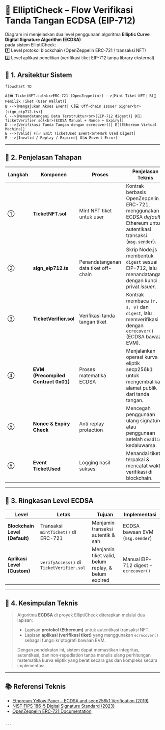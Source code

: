 
# 🔐 ElliptiCheck – Flow Verifikasi Tanda Tangan ECDSA (EIP-712)

Diagram ini menjelaskan dua level penggunaan algoritma **Elliptic Curve Digital Signature Algorithm (ECDSA)**  
pada sistem ElliptiCheck:  
1️⃣ Level protokol blockchain (OpenZeppelin ERC-721 / transaksi NFT)  
2️⃣ Level aplikasi penelitian (verifikasi tiket EIP-712 tanpa library eksternal)



## 🧩 1. Arsitektur Sistem

```mermaid
flowchart TD

A[🎟️ TicketNFT.sol<br>ERC-721 (OpenZeppelin)] -->|Mint Tiket NFT| B[👤 Pemilik Tiket (User Wallet)]
B -->|Mengajukan Akses Event| C[💻 Off-chain Issuer Signer<br>(sign_eip712.ts)]
C -->|Menandatangani Data Terstruktur<br>(EIP-712 digest)| D[📜 TicketVerifier.sol<br>(ECDSA Manual + Nonce + Expiry)]
D -->|Verifikasi Tanda Tangan dengan ecrecover()| E[(Ethereum Virtual Machine)]
E -->|Valid| F[✅ Emit TicketUsed Event<br>Mark Used Digest]
E -->|Invalid / Replay / Expired| G[❌ Revert Error]

````

---

## 🧠 2. Penjelasan Tahapan

| Langkah | Komponen                            | Proses                               | Penjelasan Teknis                                                                                                       |
| ------- | ----------------------------------- | ------------------------------------ | ----------------------------------------------------------------------------------------------------------------------- |
| ①       | **TicketNFT.sol**                   | Mint NFT tiket untuk user            | Kontrak berbasis OpenZeppelin ERC-721, menggunakan ECDSA *default* Ethereum untuk autentikasi transaksi (`msg.sender`). |
| ②       | **sign_eip712.ts**                  | Penandatanganan data tiket off-chain | Skrip Node.js membentuk `digest` sesuai EIP-712, lalu menandatangani dengan kunci privat *issuer*.                      |
| ③       | **TicketVerifier.sol**              | Verifikasi tanda tangan tiket        | Kontrak membaca `(r, s, v)` dan `digest`, lalu memverifikasi dengan `ecrecover()` (ECDSA bawaan EVM).                   |
| ④       | **EVM (Precompiled Contract 0x01)** | Proses matematika ECDSA              | Menjalankan operasi kurva eliptik secp256k1 untuk mengembalikan alamat publik dari tanda tangan.                        |
| ⑤       | **Nonce & Expiry Check**            | Anti replay protection               | Mencegah penggunaan ulang signature atau penggunaan setelah `deadline` kedaluwarsa.                                     |
| ⑥       | **Event TicketUsed**                | Logging hasil sukses                 | Menandai tiket terpakai & mencatat waktu verifikasi di blockchain.                                                      |

---

## 🧬 3. Ringkasan Level ECDSA

| Level                          | Letak                                    | Tujuan                                              | Implementasi                          |
| ------------------------------ | ---------------------------------------- | --------------------------------------------------- | ------------------------------------- |
| **Blockchain Level (Default)** | Transaksi `mintTicket()` di ERC-721      | Menjamin transaksi autentik & sah                   | ECDSA bawaan EVM (`msg.sender`)       |
| **Aplikasi Level (Custom)**    | `verifyAccess()` di `TicketVerifier.sol` | Menjamin tiket valid, belum replay, & belum expired | Manual EIP-712 digest + `ecrecover()` |

---

## 🧾 4. Kesimpulan Teknis

> Algoritma **ECDSA** di proyek ElliptiCheck diterapkan melalui dua lapisan:
>
> * Lapisan **protokol (Ethereum)** untuk autentikasi transaksi NFT.
> * Lapisan **aplikasi (verifikasi tiket)** yang menggunakan `ecrecover()` sebagai fungsi kriptografi bawaan EVM.
>
> Dengan pendekatan ini, sistem dapat memastikan integritas, autentikasi, dan non-repudiation
> tanpa menulis ulang perhitungan matematika kurva eliptik yang berat secara gas dan kompleks secara implementasi.

---

## 📚 Referensi Teknis

* [Ethereum Yellow Paper – ECDSA and secp256k1 Verification (2019)](https://ethereum.github.io/yellowpaper/paper.pdf)
* [NIST FIPS 186-5 Digital Signature Standard (2023)](https://doi.org/10.6028/NIST.FIPS.186-5)
* [OpenZeppelin ERC-721 Documentation](https://docs.openzeppelin.com/contracts/4.x/api/token/erc721)

```

---